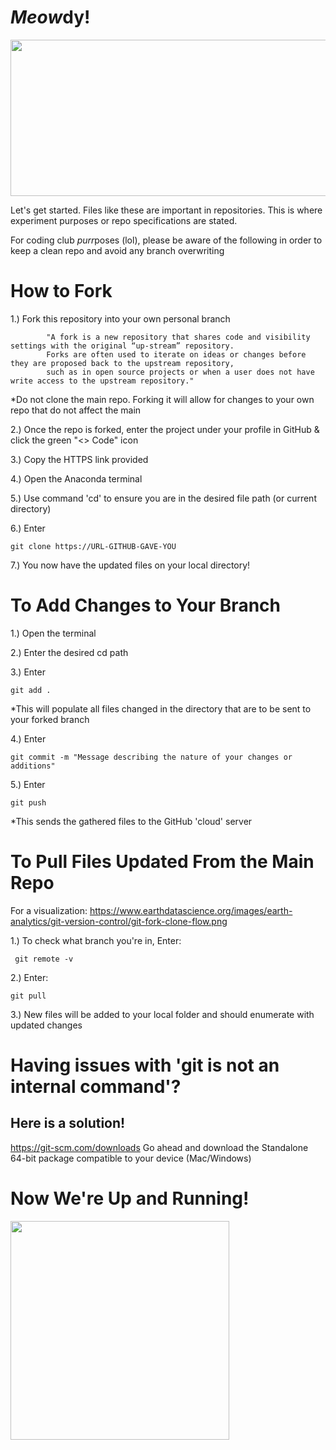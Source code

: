# *Meow*dy!


<img src="https://media.tenor.com/LSDeBe2JAfoAAAAC/cat-coding.gif" width="600" height="250">


Let's get started.
Files like these are important in repositories. This is where experiment purposes or repo specifications are stated.

For coding club *purr*poses (lol), please be aware of the following in order to keep a clean repo and avoid any branch overwriting




# How to Fork

1.) Fork this repository into your own personal branch
           
            "A fork is a new repository that shares code and visibility settings with the original “up-stream” repository. 
            Forks are often used to iterate on ideas or changes before they are proposed back to the upstream repository, 
            such as in open source projects or when a user does not have write access to the upstream repository."
  
   *Do not clone the main repo. Forking it will allow for changes to your own repo that do not affect the main

2.) Once the repo is forked, enter the project under your profile in GitHub & click the green "<> Code" icon

3.) Copy the HTTPS link provided

4.) Open the Anaconda terminal

5.) Use command 'cd' to ensure you are in the desired file path (or current directory)

6.) Enter 

    git clone https://URL-GITHUB-GAVE-YOU

7.) You now have the updated files on your local directory!


# To Add Changes to Your Branch

1.) Open the terminal

2.) Enter the desired cd path

3.) Enter 

    git add .
   
  *This will populate all files changed in the directory that are to be sent to your forked branch 

4.) Enter

    git commit -m "Message describing the nature of your changes or additions"

5.) Enter

    git push

*This sends the gathered files to the GitHub 'cloud' server

# To Pull Files Updated From the Main Repo
For a visualization: https://www.earthdatascience.org/images/earth-analytics/git-version-control/git-fork-clone-flow.png

1.) To check what branch you're in, Enter:

     git remote -v

2.) Enter: 

    git pull

3.) New files will be added to your local folder and should enumerate with updated changes

# Having issues with 'git is not an internal command'? 
## Here is a solution!
https://git-scm.com/downloads
Go ahead and download the Standalone 64-bit package compatible to your device (Mac/Windows)

# Now We're Up and Running!
<img src="https://media0.giphy.com/media/v1.Y2lkPTc5MGI3NjExZjRqeGNhM215YjQzbmlxeXRwcGphbWUybDllMmh1MXE2Z3k2Mnc0cSZlcD12MV9pbnRlcm5hbF9naWZfYnlfaWQmY3Q9cw/o8hU1dnTEgrde/giphy.gif" width="350" height="350">
